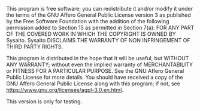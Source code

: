 This program is free software; you can redistribute it and/or modify
it under the terms of the GNU Affero General Public License version 3
as published by the Free Software Foundation with the addition of the
following permission added to Section 15 as permitted in Section 7(a):
FOR ANY PART OF THE COVERED WORK IN WHICH THE COPYRIGHT IS OWNED BY
Sysalto. Sysalto DISCLAIMS THE WARRANTY OF NON INFRINGEMENT
OF THIRD PARTY RIGHTS.

This program is distributed in the hope that it will be useful, but
WITHOUT ANY WARRANTY; without even the implied warranty of MERCHANTABILITY
or FITNESS FOR A PARTICULAR PURPOSE.
See the GNU Affero General Public License for more details.
You should have received a copy of the GNU Affero General Public License
along with this program; if not, see https://www.gnu.org/licenses/agpl-3.0.en.html.

This version is only for testing.

